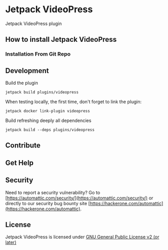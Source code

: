 # Jetpack VideoPress

Jetpack VideoPress plugin

## How to install Jetpack VideoPress

### Installation From Git Repo

## Development

Build the plugin

```cli
jetpack build plugins/videopress
```

When testing locally, the first time, don't forget to link the plugin:

```cli
jetpack docker link-plugin videopress
```

Build refreshing deeply all dependencies

```cli
jetpack build --deps plugins/videopress
```


## Contribute

## Get Help

## Security

Need to report a security vulnerability? Go to [https://automattic.com/security/](https://automattic.com/security/) or directly to our security bug bounty site [https://hackerone.com/automattic](https://hackerone.com/automattic).

## License

Jetpack VideoPress is licensed under [GNU General Public License v2 (or later)](./LICENSE.txt)

